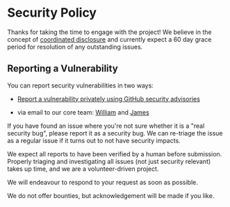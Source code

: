 # Security Policy

Thanks for taking the time to engage with the project! We believe in the concept of
[coordinated disclosure](https://en.wikipedia.org/wiki/Coordinated_vulnerability_disclosure) and currently expect a 60
day grace period for resolution of any outstanding issues.

## Reporting a Vulnerability

You can report security vulnerabilities in two ways:

- [Report a vulnerability privately using GitHub security advisories][1]

- via email to our core team: [William](mailto:william@blackhats.net.au) and
  [James](mailto:james+kanidm@terminaloutcomes.com)

If you have found an issue where you're not sure whether it is a "real security
bug", please report it as a security bug. We can re-triage the issue as a
regular issue if it turns out to not have security impacts.

We expect all reports to have been verified by a human before submission.
Properly triaging and investigating all issues (not just security relevant)
takes up time, and we are a volunteer-driven project.

We will endeavour to respond to your request as soon as possible.

We do not offer bounties, but acknowledgement will be made if you like.

[1]: https://github.com/kanidm/kanidm/security/advisories/new
